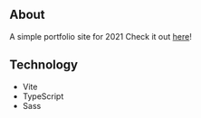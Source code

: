 ## About

A simple portfolio site for 2021
Check it out [here](https://www.jamesschuler.io/)!

## Technology

-   Vite
-   TypeScript
-   Sass
